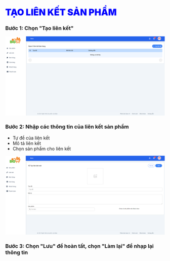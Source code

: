 # <span style= "color: blue; font-weight:900;"> TẠO LIÊN KẾT SẢN PHẨM</span>

### **Bước 1: Chọn "Tạo liên kết"**

![](../images/link/create-link.png)

### **Bước 2: Nhập các thông tin của liên kết sản phẩm**

- Tự đề của liên kết
- Mô tả liên kết    
- Chọn sản phẩm cho liên kết

![](../images/link/creat-link2.png)

### **Bước 3: Chọn "Lưu" để hoàn tất, chọn "Làm lại" để nhạp lại thông tin**


